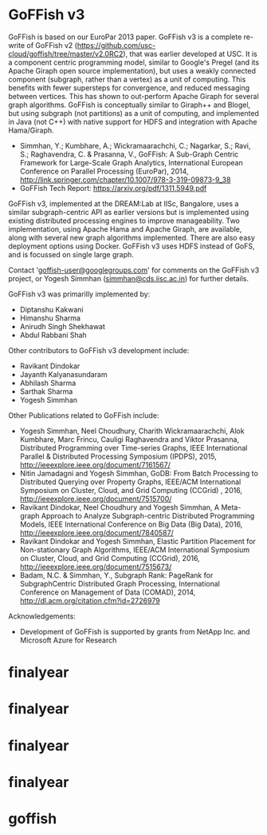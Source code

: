 # GoFFish v3

GoFFish is based on our EuroPar 2013 paper. GoFFish v3 is a complete re-write of GoFFish v2 (https://github.com/usc-cloud/goffish/tree/master/v2.0RC2), that was earlier developed at USC. It is a component centric programming model, similar to Google's Pregel (and its Apache Giraph open source implementation), but uses a weakly connected component (subgraph, rather than a vertex) as a unit of computing. This benefits with fewer supersteps for convergence, and reduced messaging between vertices.  This has shown to out-perform Apache Giraph for several graph algorithms. GoFFish is conceptually similar to Giraph++ and Blogel, but using subgraph (not partitions) as a unit of computing, and implemented in Java (not C++) with native support for HDFS and integration with Apache Hama/Giraph.
- Simmhan, Y.; Kumbhare, A.; Wickramaarachchi, C.; Nagarkar, S.; Ravi, S.; Raghavendra, C. & Prasanna, V., GoFFish: A Sub-Graph Centric Framework for Large-Scale Graph Analytics, International European Conference on Parallel Processing (EuroPar), 2014, http://link.springer.com/chapter/10.1007/978-3-319-09873-9_38
- GoFFish Tech Report: https://arxiv.org/pdf/1311.5949.pdf

GoFFish v3, implemented at the DREAM:Lab at IISc, Bangalore, uses a similar subgraph-centric API as earlier versions but is implemented using existing distributed processing engines to improve manageability. Two implementation, using Apache Hama and Apache Giraph, are available, along with several new graph algorithms implemented. There are also easy deployment options using Docker. GoFFish v3 uses HDFS instead of GoFS, and is focussed on single large graph. 

Contact 'goffish-user@googlegroups.com' for comments on the GoFFish v3 project, or Yogesh Simmhan (simmhan@cds.iisc.ac.in) for further details.

GoFFish v3 was primarilly implemented by:
- Diptanshu Kakwani
- Himanshu Sharma
- Anirudh Singh Shekhawat
- Abdul Rabbani Shah

Other contributors to GoFFish v3 development include:
- Ravikant Dindokar
- Jayanth Kalyanasundaram
- Abhilash Sharma
- Sarthak Sharma
- Yogesh Simmhan

Other Publications related to GoFFish include:
- Yogesh Simmhan, Neel Choudhury, Charith Wickramaarachchi, Alok Kumbhare, Marc Frincu, Cauligi Raghavendra and Viktor Prasanna, Distributed Programming over Time-series Graphs, IEEE International Parallel & Distributed Processing Symposium (IPDPS), 2015, http://ieeexplore.ieee.org/document/7161567/
- Nitin Jamadagni and Yogesh Simmhan, GoDB: From Batch Processing to Distributed Querying over Property Graphs, IEEE/ACM International Symposium on Cluster, Cloud, and Grid Computing (CCGrid) , 2016, http://ieeexplore.ieee.org/document/7515700/
- Ravikant Dindokar, Neel Choudhury and Yogesh Simmhan, A Meta-graph Approach to Analyze Subgraph-centric Distributed Programming Models, IEEE International Conference on Big Data (Big Data), 2016, http://ieeexplore.ieee.org/document/7840587/
- Ravikant Dindokar and Yogesh Simmhan, Elastic Partition Placement for Non-stationary Graph Algorithms, IEEE/ACM International Symposium on Cluster, Cloud, and Grid Computing (CCGrid), 2016, http://ieeexplore.ieee.org/document/7515673/
- Badam, N.C. & Simmhan, Y., Subgraph Rank: PageRank for SubgraphCentric Distributed Graph Processing, International Conference on Management of Data (COMAD), 2014, http://dl.acm.org/citation.cfm?id=2726979


Acknowledgements:
- Development of GoFFish is supported by grants from NetApp Inc. and Microsoft Azure for Research
# finalyear
# finalyear
# finalyear
# finalyear
# goffish
